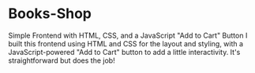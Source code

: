 # Books-Shop
Simple Frontend with HTML, CSS, and a JavaScript "Add to Cart" Button I built this frontend using HTML and CSS for the layout and styling, with a JavaScript-powered "Add to Cart" button to add a little interactivity. It's straightforward but does the job!
